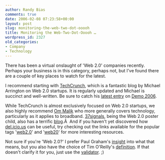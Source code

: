 ```yaml
---
author: Randy Bias
comments: true
date: 2006-02-08 07:23:58+00:00
layout: post
slug: monitoring-the-web-two-dot-ooooh
title: Monitoring the Web-Two-Dot-Ooooh …
wordpress_id: 2327
old_categories:
- Company
- Technology
---
```


There has been a virtual onslaught of 'Web 2.0' companies recently.  Perhaps your business is in this category, perhaps not, but I've found there are a couple of key places to watch for the latest.

I recommend starting with [TechCrunch](http://www.techcrunch.com/), which is a fantastic blog by Michael Arrington on Web 2.0 startups.  It is regularly updated and Michael is succinct and well-written.  Be sure to catch his [latest entry](http://www.techcrunch.com/2006/02/07/a-taste-of-demo-2006/) on [Demo 2006](http://www.demo.com/conf/index.html).

While TechCrunch is almost exclusively focused on Web 2.0 startups, we also highly recommend [Om Malik](http://www.gigaom.com/) who more generally covers technology, particularly as it applies to broadband.  [37signals](http://www.37signals.com/), being the Web 2.0 poster child, also has a terrific [blog](http://www.37signals.com/svn/).Â   <!-- more -->And if you haven't yet discovered how [del.icio.us](http://del.icio.us/) can be useful, try checking out the links available for the popular tags '[web2.0](http://del.icio.us/popular/web2.0)' and '[web20](http://del.icio.us/popular/web20)' for more interesting resources.

Not sure if you're 'Web 2.0?'  I prefer Paul Graham's [insight](http://www.paulgraham.com/web20.html) into what that means, but you also have the choice of Tim O'Reilly's [definition](http://www.oreillynet.com/pub/a/oreilly/tim/news/2005/09/30/what-is-web-20.html).  If that doesn't clarify it for you, just use the [validator](http://web2.0validator.com/). ;)
